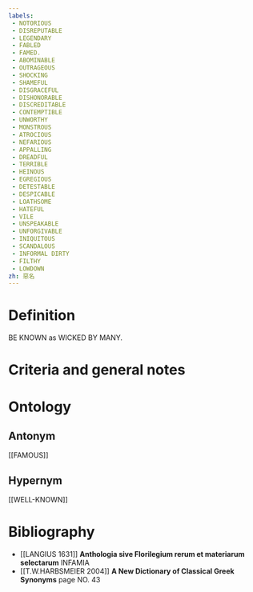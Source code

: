 ```yaml
---
labels: 
 - NOTORIOUS
 - DISREPUTABLE
 - LEGENDARY
 - FABLED
 - FAMED.
 - ABOMINABLE
 - OUTRAGEOUS
 - SHOCKING
 - SHAMEFUL
 - DISGRACEFUL
 - DISHONORABLE
 - DISCREDITABLE
 - CONTEMPTIBLE
 - UNWORTHY
 - MONSTROUS
 - ATROCIOUS
 - NEFARIOUS
 - APPALLING
 - DREADFUL
 - TERRIBLE
 - HEINOUS
 - EGREGIOUS
 - DETESTABLE
 - DESPICABLE
 - LOATHSOME
 - HATEFUL
 - VILE
 - UNSPEAKABLE
 - UNFORGIVABLE
 - INIQUITOUS
 - SCANDALOUS
 - INFORMAL DIRTY
 - FILTHY
 - LOWDOWN
zh: 惡名
---
```


# Definition
BE KNOWN as WICKED BY MANY.
# Criteria and general notes
# Ontology

## Antonym
[[FAMOUS]]
## Hypernym
[[WELL-KNOWN]]
# Bibliography
- [[LANGIUS 1631]]
**Anthologia sive Florilegium rerum et materiarum selectarum** 
INFAMIA
- [[T.W.HARBSMEIER 2004]]
**A New Dictionary of Classical Greek Synonyms** page NO. 43
